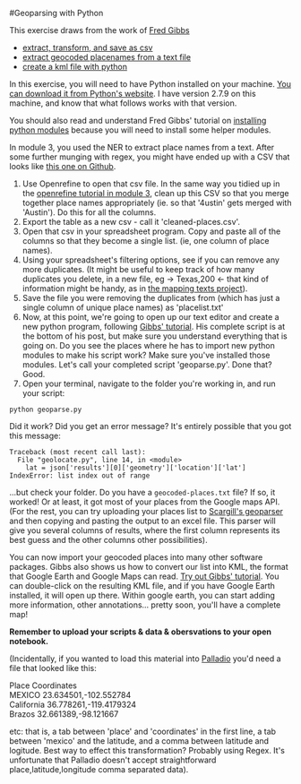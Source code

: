 #Geoparsing with Python

This exercise draws from the work of [Fred Gibbs](http://fredgibbs.net/)

+ [extract, transform, and save as csv](http://fredgibbs.net/tutorials/tutorial/extract-transform-save-csv/)
+ [extract geocoded placenames from a text file](http://fredgibbs.net/tutorials/tutorial/extract-geocode-placenames-from-text-file/)
+ [create a kml file with python](http://fredgibbs.net/tutorials/tutorial/create-kml-file-python/)

In this exercise, you will need to have Python installed on your machine. [You can download it from Python's website](https://www.python.org/downloads/). I have version 2.7.9 on this machine, and know that what follows works with that version.

You should also read and understand Fred Gibbs' tutorial on [installing python modules](http://fredgibbs.net/tutorials/tutorial/install-python-modules/) because you will need to install some helper modules.

In module 3, you used the NER to extract place names from a text. After some further munging with regex, you might have ended up with a CSV that looks like [this one on Github](https://raw.githubusercontent.com/hist3907b-winter2015/module4-holes/master/texas.csv).

1. Use Openrefine to open that csv file. In the same way you tidied up in the [openrefine tutorial in module 3](https://github.com/hist3907b-winter2015/module3-wranglingdata/blob/master/openrefine.md), clean up this CSV so that you merge together place names appropriately (ie. so that '4ustin' gets merged with 'Austin'). Do this for all the columns.
2. Export the table as a new csv - call it 'cleaned-places.csv'.
3. Open that csv in your spreadsheet program. Copy and paste all of the columns so that they become a single list. (ie, one column of place names).
4. Using your spreadsheet's filtering options, see if you can remove any more duplicates. (It might be useful to keep track of how many duplicates you delete, in a new file, eg -> Texas,200 <- that kind of information might be handy, as in [the mapping texts project](http://mappingtexts.stanford.edu/whitepaper/MappingTexts_WhitePaper.pdf)).
5. Save the file you were removing the duplicates from (which has just a single column of unique place names) as 'placelist.txt'
6. Now, at this point, we're going to open up our text editor and create a new python program, following [Gibbs' tutorial](http://fredgibbs.net/tutorials/extract-geocode-placenames-from-text-file.html). His complete script is at the bottom of his post, but make sure you understand everything that is going on. Do you see the places where he has to import new python modules to make his script work? Make sure you've installed those modules. Let's call your completed script 'geoparse.py'. Done that? Good. 
7. Open your terminal, navigate to the folder you're working in, and run your script:

```python geoparse.py```

Did it work? Did you get an error message? It's entirely possible that you got this message:

```SHELL
Traceback (most recent call last):
  File "geolocate.py", line 14, in <module>
    lat = json['results'][0]['geometry']['location']['lat']
IndexError: list index out of range
```

...but check your folder. Do you have a ```geocoded-places.txt``` file? If so, it worked! Or at least, it got most of your places from the Google maps API. (For the rest, you can try uploading your places list to [Scargill's geoparser](http://scargill.inf.ed.ac.uk/geoparser.html) and then copying and pasting the output to an excel file. This parser will give you several columns of results, where the first column represents its best guess and the other columns other possibilities).

You can now import your geocoded places into many other software packages. Gibbs also shows us how to convert our list into KML, the format that Google Earth and Google Maps can read. [Try out Gibbs' tutorial](http://fredgibbs.net/tutorials/create-kml-file-python.html). You can double-click on the resulting KML file, and if you have Google Earth installed, it will open up there. Within google earth, you can start adding more information, other annotations... pretty soon, you'll have a complete map!

**Remember to upload your scripts & data & obersvations to your open notebook.**

(Incidentally, if you wanted to load this material into [Palladio](http://palladio.designhumanities.org/) you'd need a file that looked like this:

Place	Coordinates<br>
MEXICO	23.634501,-102.552784<br>
California	36.778261,-119.4179324<br>
Brazos	32.661389,-98.121667<br>

etc: that is, a tab between 'place' and 'coordinates' in the first line, a tab between 'mexico' and the latitude, and a comma between latitude and logitude. Best way to effect this transformation? Probably using Regex. It's unfortunate that Palladio doesn't accept straightforward place,latitude,longitude comma separated data).

